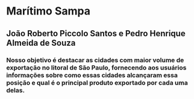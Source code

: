 <h1>Marítimo Sampa</h1>

<h2>João Roberto Piccolo Santos e Pedro Henrique Almeida de Souza</h2>

<h3>Nosso objetivo é destacar as cidades com maior volume de exportação no litoral de São Paulo, fornecendo aos usuários informações sobre como essas cidades alcançaram essa posição e qual é o principal produto exportado por cada uma delas.</h3>
